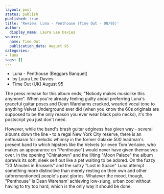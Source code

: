 ```yaml
---
layout: post
status: publish
published: true
title: 'Review: Luna - Penthouse (Time Out - 08/95)'
author:
  display_name: Laura Lee Davies
source:
  name: Time Out
  publication_date: August 95
categories:
- luna
tags: []
---
```

  * Luna - Penthouse (Beggars Banquet)
  * by Laura Lee Davies
  * Time Out (UK) August 95

The press release for this album ends; "Nobody makes musiclike this anymore".
When you're already feeling guilty about preferring Luna's graceful guitar
poses and Dean Warehams cracked, wearied vocal tone to anything Velvet
Underground ever did (when you know the 60s originals are supposed to be the
only reason you ever wear black polo necks), it's the postscript you just
don't need.

However, while the band's brash guitar edginess has given way - several albums
down the line - to a regal New York City reserve, there is an enthusiasm for
melodic whimsy in the former Galaxie 500 leadman's present band to which
hipsters like the Velvets (or even Tom Verlaine, who makes an appearance on
"Penthouse") would never have given themselves over. In the opening
"Chinatown" and the lilting "Moon Palace" the album sprawls its soft, sleek
self out like a pet waiting to be adored. On the fuzzy "23 Minutes in
Brussels" and the sultry "Lost in Space" Luna attempt something more
distinctive than merely resting on their own and other (aforementioned)
people's past glories. Whatever the mood, though, "Penthouse" is Dean Wareham'
achieving low-slung, urban cool without having to try too hard, which is the
only way it should be done.

